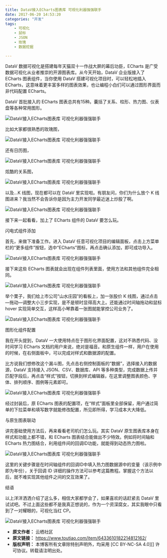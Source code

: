 ```yaml
---
title: DataV接入ECharts图表库 可视化利器强强联手
date: 2017-06-20 14:53:20
categories: "开发"
tags:
	- 可视化
	- 鼠标
	- JSON
	- 玫瑰
	- 数据挖掘

---
```


DataV 数据可视化是搭建每年天猫双十一作战大屏的幕后功臣，ECharts 是广受数据可视化从业者推崇的开源图表库。从今天开始，DataV 企业版接入了 ECharts 图表组件，当你使用 DataV 搭建可视化项目时，可以轻松地插入 ECharts，这意味着更丰富多样的图表效果，也让编程小白们可以通过图形界面而非代码配置 ECharts。

DataV 首批接入的 ECharts 图表总共有15种。囊括了关系、柱形、热力图、仪表盘等各种常用图形。

![DataV接入ECharts图表库 可视化利器强强联手][DataV_ECharts_]

比如大家都很熟悉的玫瑰图，

![DataV接入ECharts图表库 可视化利器强强联手][DataV_ECharts_ 1]

还有日历图，

![DataV接入ECharts图表库 可视化利器强强联手][DataV_ECharts_ 2]

炫酷的关系图，

![DataV接入ECharts图表库 可视化利器强强联手][DataV_ECharts_ 3]

以及...K 线图，现在都可以在 DataV 里实现啦。有朋友问，你们为什么放个 K 线图进来？我当然不会告诉你是因为主力开发同学最近迷上炒股了啊。

![DataV接入ECharts图表库 可视化利器强强联手][DataV_ECharts_ 4]

接下来一起看看，加上了 ECharts 组件的 DataV 要怎么玩。

闪电式组件添加

首先，来做下准备工作。进入 DataV 任意可视化项目的编辑面板，点击上方菜单栏的“更多组件”按钮，选中“ECharts”图标，再点击确认添加，即可成功导入。

![DataV接入ECharts图表库 可视化利器强强联手][DataV_ECharts_ 5]

接下来这些 ECharts 图表就会出现在组件列表里面，使用方法和其他组件完全相同。

![DataV接入ECharts图表库 可视化利器强强联手][DataV_ECharts_ 6]

举个栗子，我们给上市公司“山水庄园”的看板上，加一张股价 K 线图，通过点击—拖动—调整大小三步实现，是不是顿时显得高大上。还能通过时间轴拖动和鼠标 hover 实现简单交互，这样高小琴靠着一张图就能掌控公司业务了。

![DataV接入ECharts图表库 可视化利器强强联手][DataV_ECharts_ 7]

图形化组件配置

我在开头提到，DataV 一大使用特点在于图形化界面配置，这对不熟悉代码、没时间学习 ECharts 文档的用户来说，绝对是福音。和原生组件一样，用户在使用的时候，在右侧面板中，可以完成对样式和数据源的配置。

比方说我们想修改这个漏斗图，先点击右侧控制面板的“数据”，选择接入的数据源，DataV 支持接入 JSON、CSV、数据库、API 等多种类型，完成数据上传并匹配字段后，再点击“样式”按钮，切换到样式编辑器，在这里调整图表颜色、字体、排列顺序、图例等元素即可。

![DataV接入ECharts图表库 可视化利器强强联手][DataV_ECharts_ 8]

经过封装后，原 ECharts 图表的配置项，在“样式”面板里全部保留，用户通过简单的下拉菜单和填写数字就能修改配置，所见即所得，学习成本大大降低。

与原生图表联动

讲完基础使用方法后，再来看看老司机们怎么玩。其实 DataV 原生图表库本身在样式和功能上都不错，和 ECharts 图表结合能做出不少特效。例如将时间轴和 ECharts 热力图结合，利用组件间的回调ID功能，就能得到动态热力图啦。

![DataV接入ECharts图表库 可视化利器强强联手][DataV_ECharts_ 9]

这里的关键步骤是在时间轴组件的回调ID中填入热力图数据源中的变量（该示例中即为年份），关于回调 ID 详细的操作方法可以参考这篇教程。掌握这个方法以后，就不难实现其他组件之间的交互效果了。

结语

以上洋洋洒洒介绍了这么多，相信大家都学会了，如果喜欢的话赶紧去 DataV 里试试吧。不过上面这些都不是我真正想说的，作为一个资深腐女，其实我眼中只看到了一对耀眼的，可视化当红 CP。

![DataV接入ECharts图表库 可视化利器强强联手][DataV_ECharts_ 10]


[DataV_ECharts_]: static/resources/crawler/6RFB-EENN-BM6V.jpg
[DataV_ECharts_ 1]: static/resources/crawler/AEQ7-BUAI-FJBV.gif
[DataV_ECharts_ 2]: static/resources/crawler/NBQV-IFRJ-2Y3E.gif
[DataV_ECharts_ 3]: static/resources/crawler/6FIV-AEUA-EJVU.gif
[DataV_ECharts_ 4]: static/resources/crawler/VIIR-JBYB-RIEA.gif
[DataV_ECharts_ 5]: static/resources/crawler/NYFB-VFQI-IEUJ.jpg
[DataV_ECharts_ 6]: static/resources/crawler/V2EB-NAVI-3YUQ.jpg
[DataV_ECharts_ 7]: static/resources/crawler/FFYZ-EJUI-6VJ3.gif
[DataV_ECharts_ 8]: static/resources/crawler/Q26V-QUFF-VYYB.gif
[DataV_ECharts_ 9]: static/resources/crawler/RJEJ-3ENM-J2UQ.gif
[DataV_ECharts_ 10]: static/resources/crawler/63YM-VJN2-IAI3.jpg
 *  **原文作者：** 云栖社区
 *  **原文链接：** https://www.toutiao.com/item/6433610182214812162/
 *  **版权声明：** 本博客所有文章除特别声明外，均采用 [CC BY-NC-SA 4.0][] 许可协议。转载请注明出处。
